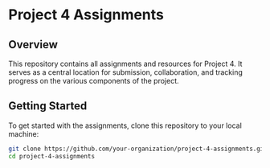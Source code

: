 # Project 4 Assignments

## Overview
This repository contains all assignments and resources for Project 4. It serves as a central location for submission, collaboration, and tracking progress on the various components of the project.


## Getting Started
To get started with the assignments, clone this repository to your local machine:

```bash
git clone https://github.com/your-organization/project-4-assignments.git
cd project-4-assignments
```


